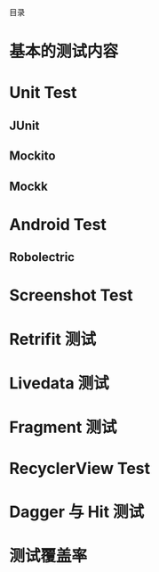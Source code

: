 目录

# 基本的测试内容

# Unit Test

## JUnit
## Mockito
## Mockk

# Android Test
## Robolectric

# Screenshot Test

# Retrifit 测试

# Livedata 测试

# Fragment 测试

# RecyclerView Test

# Dagger 与 Hit 测试

# 测试覆盖率






